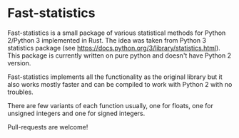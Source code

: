 # Fast-statistics

Fast-statistics is a small package of various statistical methods for Python 2/Python 3 implemented in Rust. The idea was taken from Python 3 statistics package (see https://docs.python.org/3/library/statistics.html). This package is currently written on pure python and doesn't have Python 2 version.

Fast-statistics implements all the functionality as the original library but it also works mostly faster and can be compiled to work with Python 2 with no troubles.

There are few variants of each function usually, one for floats, one for unsigned integers and one for signed integers.

Pull-requests are welcome!
